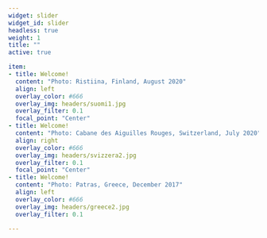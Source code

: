 ```yaml
---
widget: slider
widget_id: slider
headless: true
weight: 1
title: ""
active: true

item:
- title: Welcome!
  content: "Photo: Ristiina, Finland, August 2020"
  align: left
  overlay_color: #666
  overlay_img: headers/suomi1.jpg
  overlay_filter: 0.1
  focal_point: "Center"
- title: Welcome!
  content: "Photo: Cabane des Aiguilles Rouges, Switzerland, July 2020"
  align: right
  overlay_color: #666
  overlay_img: headers/svizzera2.jpg
  overlay_filter: 0.1
  focal_point: "Center"
- title: Welcome!
  content: "Photo: Patras, Greece, December 2017"
  align: left
  overlay_color: #666
  overlay_img: headers/greece2.jpg
  overlay_filter: 0.1

---
```

